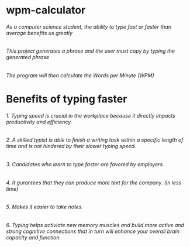 # **wpm-calculator**

###### As a computer science student, the ability to type fast or faster than average benefits us greatly
###### This project generates a phrase and the user must copy by typing the generated phrase
###### The program will then calculate the Words per Minute (WPM)

# Benefits of typing faster
###### 1. Typing speed is crucial in the workplace because it directly impacts productivity and efficiency.
###### 2. A skilled typist is able to finish a writing task within a specific length of time and is not hindered by their slower typing speed.
###### 3. Candidates who learn to type faster are favored by employers.
###### 4. It gurantees that they can produce more text for the company. (in less time)
###### 5. Makes it easier to take notes.
###### 6. Typing helps activiate new memory muscles and build more active and strong cognitive connections that in turn will enhance your overall brain capacity and function.

